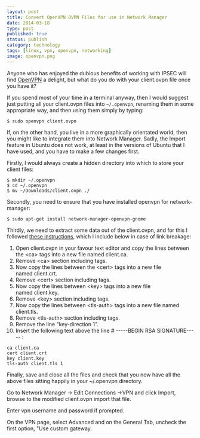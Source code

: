 ```yaml
--- 
layout: post 
title: Convert OpenVPN OVPN Files for use in Network Manager
date: 2014-03-18
type: post 
published: true 
status: publish
category: technology
tags: [linux, vpn, openvpn, networking]
image: openvpn.png
---
```


Anyone who has enjoyed the dubious benefits of working with IPSEC will
find [OpenVPN](http://openvpn.net/ "OpenVPN") a delight, but what do you
do with your client.ovpn file once you have it?

If you spend most of your time in a terminal anyway, then I would
suggest just putting all your client.ovpn files into `~/.openvpn`,
renaming them in some appropriate way, and then using them simply by
typing:

<!--more-->

    $ sudo openvpn client.ovpn

If, on the other hand, you live in a more graphically orientated world,
then you might like to integrate them into Network Manager. Sadly, the
Import feature in Ubuntu does not work, at least in the versions of
Ubuntu that I have used, and you have to make a few changes first.

Firstly, I would always create a hidden directory into which to store
your client files:

    $ mkdir ~/.openvpn
    $ cd ~/.openvpn
    $ mv ~/Downloads/client.ovpn ./

Secondly, you need to ensure that you have installed openvpn for
network-manager:

    $ sudo apt-get install network-manager-openvpn-gnome

Thirdly, we need to extract some data out of the client.ovpn, and for
this I followed [these
instructions](http://howto.praqma.net/ubuntu/vpn/openvpn-access-server-client-on-ubuntu "OpenVPN Access Server Client on Ubuntu"),
which I include below in case of link breakage:

1.  Open client.ovpn in your favour text editor and copy the lines
    between the \<ca\> tags into a new file named client.ca.
2.  Remove \<ca\> section including tags.
3.  Now copy the lines between the \<cert\> tags into a new file
    named client.crt.
4.  Remove \<cert\> section including tags.
5.  Now copy the lines between \<key\> tags into a new file
    named client.key.
6.  Remove \<key\> section including tags.
7.  Now copy the lines between \<tls-auth\> tags into a new file named
    client.tls.
8.  Remove \<tls-auth\> section including tags.
9.  Remove the line "key-direction 1".
10. Insert the following text above the line \# -----BEGIN RSA
    SIGNATURE----- :

<!-- -->

    ca client.ca
    cert client.crt
    key client.key
    tls-auth client.tls 1

Finally, save and close all the files and check that you now have all
the above files sitting happily in your \~/.openvpn directory.

Go to Network Manager -\> Edit Connections -\>VPN and click Import,
browse to the modified client.ovpn import that file.

Enter vpn username and password if prompted.

On the VPN page, select Advanced and on the General Tab, uncheck the
first option, "Use custom gateway.


